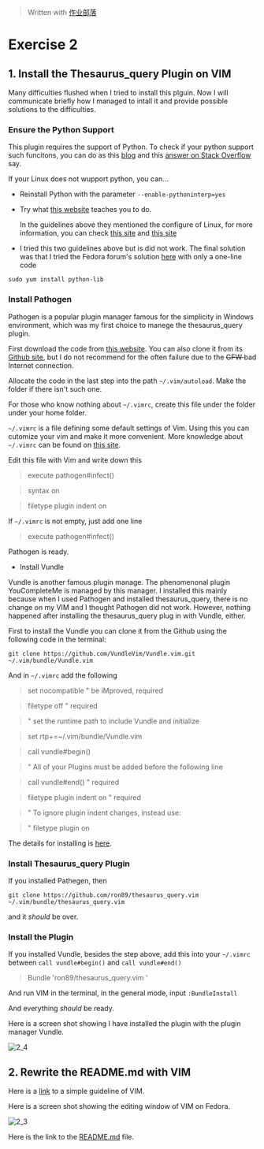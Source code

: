 > Written with [作业部落](https://www.zybuluo.com/ShixingWang/note/303533)

# Exercise 2

## 1. Install the Thesaurus_query Plugin on VIM

Many difficulties flushed when I tried to install this plguin. Now I will communicate briefly how I managed to intall it and provide possible solutions to the difficulties.

### Ensure the Python Support

This plugin requires the support of Python. To check if your python support such funcitons, you can do as this [blog](
http://www.tuicool.com/articles/jYvMFv) and this [answer on Stack Overflow](http://stackoverflow.com/questions/20160902/how-to-solve-requires-python-2-x-support-in-linux-vim-and-it-have-python-2-6-6) say.

If your Linux does not wupport python, you can...

- Reinstall Python with the parameter `--enable-pythoninterp=yes`

- Try what [this website](http://blog.csdn.net/wanyanxgf/article/details/8021641) teaches you to do.

  In the guidelines above they mentioned the configure of Linux, for more information, you can check [this site](http://zhidao.baidu.com/link?url=LJJ93ZKSJh5jlmrRsDmCbIN_cTcmjUpPJ77pDID5nz1QZ83xsD0ApGViu0eBMmbS7OTcqeZs9QfnOFvMEUKIi_) and [this site](http://www.chinaz.com/server/2009/0807/85792.shtml)

- I tried this two guidelines above but is did not work. The final solution was that I tried the Fedora forum's solution [here](http://pkgs.org/fedora-23/fedora-x86_64/python-libs-2.7.10-8.fc23.x86_64.rpm.html) with only a one-line code

`sudo yum install python-lib`

### Install Pathogen

Pathogen is a popular plugin manager famous for the simplicity in Windows environment, which was my first choice to manege the thesaurus_query plugin.

First download the code from [this website](http://www.vim.org/scripts/script.php?script_id=2332). You can also clone it from its [Github site](https://github.com/tpope/vim-pathogen), but I do not recommend for the often failure due to the <s> GFW </s> bad Internet connection.

Allocate the code in the last step into the path
`~/.vim/autoload`. Make the folder if there isn't such one.

For those who know nothing about `~/.vimrc`, create this file under the folder under your home folder.

`~/.vimrc` is a file defining some default settings of Vim. Using  this you can cutomize your vim and make it more convenient. More knowledge about `~/.vimrc` can be found on [this site](http://easwy.com/blog/archives/advanced-vim-skills-introduce-vimrc/).

Edit this file with Vim and write down this

> execute pathogen#infect()

> syntax on

> filetype plugin indent on

If `~/.vimrc` is not empty, just add one line 
 > execute pathogen#infect()
 
Pathogen is ready.

- Install Vundle

Vundle is another famous plugin manage. The phenomenonal plugin YouCompleteMe is managed by this manager. I installed this mainly because when I used Pathogen and installed thesaurus_query, there is no change on my VIM and I thought Pathogen did not work. However, nothing happened after installing the thesaurus_query plug in with Vundle, either. 

First to install the Vundle you can clone it from the Github using the following code in the terminal:

`git clone https://github.com/VundleVim/Vundle.vim.git ~/.vim/bundle/Vundle.vim`

And in `~/.vimrc` add the following

>set nocompatible              " be iMproved, required

> filetype off                  " required


> " set the runtime path to include Vundle and initialize

> set rtp+=~/.vim/bundle/Vundle.vim

> call vundle#begin()

> " All of your Plugins must be added before the following line

> call vundle#end()            " required

> filetype plugin indent on    " required

> " To ignore plugin indent changes, instead use:

> " filetype plugin on

The details for installing is [here](https://github.com/VundleVim/Vundle.vim).

### Install Thesaurus_query Plugin

If you installed Pathegen, then

`git clone https://github.com/ron89/thesaurus_query.vim ~/.vim/bundle/thesaurus_query.vim`

and it _should_ be over.

### Install the Plugin

If you installed Vundle, besides the step above, add this into your `~/.vimrc` between  `call vundle#begin()` and `call vundle#end()`

> Bundle 'ron89/thesaurus_query.vim '
 
And run VIM in the terminal, in the general mode, input `:BundleInstall`

And everything _should_ be ready.

Here is a screen shot showing I have installed the plugin with the plugin manager Vundle.

![2_4](https://raw.githubusercontent.com/ShixingWang/computationalphysics_N2013301020050/master/Pictures/2_4.png)

## 2.  Rewrite the README.md with VIM

Here is a [link](http://www.ccvita.com/487.html) to a simple guideline of VIM.

Here is a screen shot showing the editing window of VIM on Fedora.

![2_3](https://raw.githubusercontent.com/ShixingWang/computationalphysics_N2013301020050/master/Pictures/2_3.png)

Here is the link to the [README.md](https://github.com/ShixingWang/computationalphysics_N2013301020050/blob/master/README.md) file.



